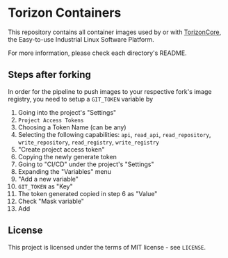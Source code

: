 # Torizon Containers

This repository contains all container images used by or with 
[TorizonCore](https://www.toradex.com/operating-systems/torizon-core), 
the Easy-to-use Industrial Linux Software Platform.

For more information, please check each directory's README.

## Steps after forking

In order for the pipeline to push images to your respective fork's image 
registry, you need to setup a `GIT_TOKEN` variable by

1. Going into the project's "Settings"
2. `Project Access Tokens`
3. Choosing a Token Name (can be any)
4. Selecting the following capabilities: `api`, `read_api`, `read_repository`,
`write_repository`, `read_registry`, `write_registry`
5. "Create project access token"
6. Copying the newly generate token
7. Going to "CI/CD" under the project's "Settings"
8. Expanding the "Variables" menu
9. "Add a new variable"
10. `GIT_TOKEN` as "Key"
11. The token generated copied in step 6 as "Value"
12. Check "Mask variable"
13. Add

## License
This project is licensed under the terms of MIT license - see `LICENSE`.
